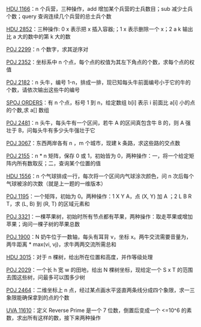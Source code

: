 [HDU 1166](https://github.com/Hapoa/Accepted/blob/master/24%20-%20%E6%A0%91%E7%8A%B6%E6%95%B0%E7%BB%84/001%20-%20HDU%201166.md)：n 个兵营，三种操作，add 增加某个兵营的士兵数目；sub 减少士兵个数；query 查询连续几个兵营的总士兵个数

[HDU 2852](https://github.com/Hapoa/Accepted/blob/master/24%20-%20%E6%A0%91%E7%8A%B6%E6%95%B0%E7%BB%84/015%20-%20HDU%202852.md)：三种操作: 0 x 表示把 x 插入容器;；1 x 表示删除一个 x；2 a k 输出比 a 大的数中的第 k 大的数

[POJ 2299](https://github.com/Hapoa/Accepted/blob/master/24%20-%20%E6%A0%91%E7%8A%B6%E6%95%B0%E7%BB%84/002%20-%20POJ%202299.md)：n 个数字，求其逆序对

[POJ 2352](https://github.com/Hapoa/Accepted/blob/master/24%20-%20%E6%A0%91%E7%8A%B6%E6%95%B0%E7%BB%84/003%20-%20POJ%202352.md)：坐标系中 n 个点，每个点的权值为其左下角点的个数，求每个点的权值

[POJ 2182](https://github.com/Hapoa/Accepted/blob/master/24%20-%20%E6%A0%91%E7%8A%B6%E6%95%B0%E7%BB%84/004%20-%20POJ%202182.md)：n 头牛，编号 1-n，排成一排，现已知每头牛前面编号小于它的牛的个数，请依次输出这些牛的编号

[SPOJ ORDERS](https://github.com/Hapoa/Accepted/blob/master/24%20-%20%E6%A0%91%E7%8A%B6%E6%95%B0%E7%BB%84/014%20-%20SPOJ%20ORDERS.md)：有 n 个点，标号 1 到 n，给定数组 b[i] 表示 i 前面比 a[i] 小的点的个数,求 a[] 数组

[POJ 2481](https://github.com/Hapoa/Accepted/blob/master/24%20-%20%E6%A0%91%E7%8A%B6%E6%95%B0%E7%BB%84/005%20-%20POJ%202481.md)：n 头牛，每头牛有一个区间，若牛 A 的区间真包含牛 B 的，则 A 强壮于 B，问每头牛有多少头牛强壮于它

[POJ 3067](https://github.com/Hapoa/Accepted/blob/master/24%20-%20%E6%A0%91%E7%8A%B6%E6%95%B0%E7%BB%84/008%20-%20POJ%203067.md)：东西两岸各有 n ，m 个城市，现建 k 条路，求这些路的交点数

[POJ 2155](https://github.com/Hapoa/Accepted/blob/master/24%20-%20%E6%A0%91%E7%8A%B6%E6%95%B0%E7%BB%84/006%20-%20POJ%202155.md)：n * n 矩阵，保存 0 或 1，初始皆为 0，两种操作：一，将一个给定矩阵内所有数取反；二，查询某个位置的值

[HDU 1556](https://github.com/Hapoa/Accepted/blob/master/24%20-%20%E6%A0%91%E7%8A%B6%E6%95%B0%E7%BB%84/007%20-%20HDU%201556.md)：n 个气球排成一行，每次将一个区间内气球涂次颜色，问 n 次后每个气球被涂的次数（就是上一题的一维版本）

[POJ 1195](https://github.com/Hapoa/Accepted/blob/master/24%20-%20%E6%A0%91%E7%8A%B6%E6%95%B0%E7%BB%84/009%20-%20POJ%201195.md)：一个矩阵，初始为 0。两种操作：1 X Y A，点 (X, Y) 加 A ；2 L B R T，求 (L, B) 到 (R, T) 的区域元素和

[POJ 3321](https://github.com/Hapoa/Accepted/blob/master/24%20-%20%E6%A0%91%E7%8A%B6%E6%95%B0%E7%BB%84/010%20-%20POJ%203321.md)：一棵苹果树，初始时所有节点都有苹果，两种操作：取走苹果或增加苹果；询问一棵子树的苹果总数

[POJ 1900](https://github.com/Hapoa/Accepted/blob/master/24%20-%20%E6%A0%91%E7%8A%B6%E6%95%B0%E7%BB%84/011%20-%20POJ%201900.md)：N 奶牛位于一数轴，每头有耳背 v，坐标 x。两牛交流需要音量为，两牛距离 * max(vi, vj)，求牛两两交流所需总和

[HDU 3015](https://github.com/Hapoa/Accepted/blob/master/24%20-%20%E6%A0%91%E7%8A%B6%E6%95%B0%E7%BB%84/013%20-%20HDU%203015.md)：对于 n 棵树，给出所在位置和高度，并作等级处理

[POJ 2029](https://github.com/Hapoa/Accepted/blob/master/24%20-%20%E6%A0%91%E7%8A%B6%E6%95%B0%E7%BB%84/012%20-%20POJ%202029.md)：一个长 h 宽 w 的田地，给出 N 棵树坐标，现给定一个 S x T 的范围去围这些树，问最多可以围多少树

[POJ 2464](https://github.com/Hapoa/Accepted/blob/master/24%20-%20%E6%A0%91%E7%8A%B6%E6%95%B0%E7%BB%84/016%20-%20POJ%202464.md)：二维坐标上 n 点，经过某点画水平竖直两条线分成四个象限，求一三象限能确保拿到的点的个数

[UVA 11610](https://github.com/Hapoa/Accepted/blob/master/24%20-%20%E6%A0%91%E7%8A%B6%E6%95%B0%E7%BB%84/017%20-%20UVA%2011610.md)：定义 Reverse Prime 是一个 7 位数，倒置后变成一个 <=10^6 的素数，求出所有这样的数，接下来两种操作





